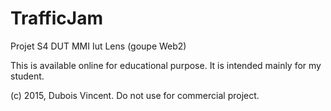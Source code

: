 # TrafficJam
Projet S4 DUT MMI Iut Lens (goupe Web2)

This is available online for educational purpose. It is intended mainly for my student.

(c) 2015, Dubois Vincent.
Do not use for commercial project.
